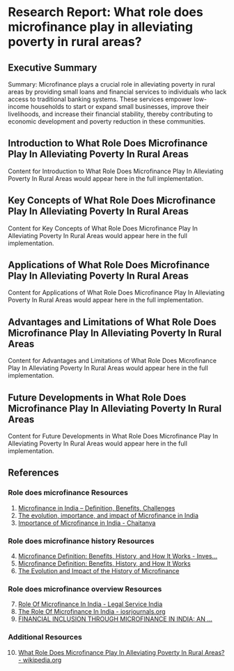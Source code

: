 # Research Report: What role does microfinance play in alleviating poverty in rural areas?

## Executive Summary

Summary: Microfinance plays a crucial role in alleviating poverty in rural areas by providing small loans and financial services to individuals who lack access to traditional banking systems. These services empower low-income households to start or expand small businesses, improve their livelihoods, and increase their financial stability, thereby contributing to economic development and poverty reduction in these communities.

## Introduction to What Role Does Microfinance Play In Alleviating Poverty In Rural Areas

Content for Introduction to What Role Does Microfinance Play In Alleviating Poverty In Rural Areas would appear here in the full implementation.

## Key Concepts of What Role Does Microfinance Play In Alleviating Poverty In Rural Areas

Content for Key Concepts of What Role Does Microfinance Play In Alleviating Poverty In Rural Areas would appear here in the full implementation.

## Applications of What Role Does Microfinance Play In Alleviating Poverty In Rural Areas

Content for Applications of What Role Does Microfinance Play In Alleviating Poverty In Rural Areas would appear here in the full implementation.

## Advantages and Limitations of What Role Does Microfinance Play In Alleviating Poverty In Rural Areas

Content for Advantages and Limitations of What Role Does Microfinance Play In Alleviating Poverty In Rural Areas would appear here in the full implementation.

## Future Developments in What Role Does Microfinance Play In Alleviating Poverty In Rural Areas

Content for Future Developments in What Role Does Microfinance Play In Alleviating Poverty In Rural Areas would appear here in the full implementation.

## References

### Role does microfinance Resources

1. [Microfinance in India – Definition, Benefits, Challenges](https://www.bing.com/ck/a?!&&p=f46fce1772e4ab4a65615eb5937388b833fd90c0e71c433ce47dc3c3fad62f0fJmltdHM9MTc0ODMwNDAwMA&ptn=3&ver=2&hsh=4&fclid=3fef670b-08db-6457-3215-72f1097e65ac&psq=role+does+microfinance&u=a1aHR0cHM6Ly93d3cuaWFzZXhwcmVzcy5uZXQvbWljcm9maW5hbmNlLWluLWluZGlhLw&ntb=1)
2. [The evolution, importance, and impact of Microfinance in India](https://www.bing.com/ck/a?!&&p=d82bca647037e61b3b9ca96e2ebf97dd94d867a69eae39224cadae9f942cfcb6JmltdHM9MTc0ODMwNDAwMA&ptn=3&ver=2&hsh=4&fclid=3fef670b-08db-6457-3215-72f1097e65ac&psq=role+does+microfinance&u=a1aHR0cHM6Ly9ibG9nLmNyZWRnZW5pY3MuY29tL2ltcGFjdC1vZi1taWNyb2ZpbmFuY2UtaW4taW5kaWEv&ntb=1)
3. [Importance of Microfinance in India - Chaitanya](https://www.bing.com/ck/a?!&&p=6e1e0aa62f479bb528153338566cdafba6caf040bbb19baee60d78ef6e29cd8eJmltdHM9MTc0ODMwNDAwMA&ptn=3&ver=2&hsh=4&fclid=3fef670b-08db-6457-3215-72f1097e65ac&psq=role+does+microfinance&u=a1aHR0cHM6Ly93d3cuY2hhaXRhbnlhaW5kaWEuaW4vaW1wb3J0YW5jZS1vZi1taWNyb2ZpbmFuY2UtaW4taW5kaWEv&ntb=1)

### Role does microfinance history Resources

4. [Microfinance Definition: Benefits, History, and How It Works - Inves…](https://www.bing.com/ck/a?!&&p=ba859df4d63682b70357f1eb204e71192077df6af0e31431b88cf075c8324d48JmltdHM9MTc0ODMwNDAwMA&ptn=3&ver=2&hsh=4&fclid=19f60892-74a8-6ec5-2e65-1d6875026fb8&psq=role+does+microfinance+history&u=a1aHR0cHM6Ly93d3cuaW52ZXN0b3BlZGlhLmNvbS90ZXJtcy9tL21pY3JvZmluYW5jZS5hc3AjOn46dGV4dD1NaWNyb2ZpbmFuY2UlMjBpc24lMjd0JTIwYSUyMG5ldyUyMGNvbmNlcHQuJTIwU21hbGwlMjBvcGVyYXRpb25zJTIwb2Ysc291Z2h0JTIwdG8lMjBpbXByb3ZlJTIwY29uZGl0aW9ucyUyMGZvciUyMGltcG92ZXJpc2hlZCUyMElyaXNoJTIwY2l0aXplbnMu&ntb=1)
5. [Microfinance Definition: Benefits, History, and How It Works](https://www.bing.com/ck/a?!&&p=3da0a821f749974ee87045548ff0bf96497687343a5ec94743906db8bdd86fdaJmltdHM9MTc0ODMwNDAwMA&ptn=3&ver=2&hsh=4&fclid=19f60892-74a8-6ec5-2e65-1d6875026fb8&psq=role+does+microfinance+history&u=a1aHR0cHM6Ly93d3cuaW52ZXN0b3BlZGlhLmNvbS90ZXJtcy9tL21pY3JvZmluYW5jZS5hc3A&ntb=1)
6. [The Evolution and Impact of the History of Microfinance](https://www.bing.com/ck/a?!&&p=790efb4414cdd652c3182687eefbafc27f46c6bb72c19e6387072e70bfe54b10JmltdHM9MTc0ODMwNDAwMA&ptn=3&ver=2&hsh=4&fclid=19f60892-74a8-6ec5-2e65-1d6875026fb8&psq=role+does+microfinance+history&u=a1aHR0cHM6Ly9maW5hbmNlb25wb2ludC5jb20vaGlzdG9yeS1vZi1taWNyb2ZpbmFuY2Uv&ntb=1)

### Role does microfinance overview Resources

7. [Role Of Microfinance In India - Legal Service India](https://www.bing.com/ck/a?!&&p=302e9856ec5d3d9fdb39a9c0d607d9d71dd14cba2cfdb27009392f06fb01ced0JmltdHM9MTc0ODMwNDAwMA&ptn=3&ver=2&hsh=4&fclid=0407b9d9-a5b6-6435-32c7-ac23a44c65a7&psq=role+does+microfinance+overview&u=a1aHR0cHM6Ly93d3cubGVnYWxzZXJ2aWNlaW5kaWEuY29tL2xlZ2FsL2FydGljbGUtMjI4MS1yb2xlLW9mLW1pY3JvZmluYW5jZS1pbi1pbmRpYS5odG1s&ntb=1)
8. [The Role Of Microfinance In India - iosrjournals.org](https://www.bing.com/ck/a?!&&p=467a25e9dee454dc15021d675032c6673272fa7294980816736ce701b188bb56JmltdHM9MTc0ODMwNDAwMA&ptn=3&ver=2&hsh=4&fclid=0407b9d9-a5b6-6435-32c7-ac23a44c65a7&psq=role+does+microfinance+overview&u=a1aHR0cHM6Ly93d3cuaW9zcmpvdXJuYWxzLm9yZy9pb3NyLWplZi9wYXBlcnMvVm9sMTYtSXNzdWUyL1Nlci00L0UxNjAyMDQ0ODUxLnBkZg&ntb=1)
9. [FINANCIAL INCLUSION THROUGH MICROFINANCE IN INDIA: AN …](https://www.bing.com/ck/a?!&&p=fe2b7ece1ba90afbaa97d6f1039802242ab025b05f104c4a2610fe18acffc171JmltdHM9MTc0ODMwNDAwMA&ptn=3&ver=2&hsh=4&fclid=0407b9d9-a5b6-6435-32c7-ac23a44c65a7&psq=role+does+microfinance+overview&u=a1aHR0cHM6Ly93d3cuaW5zcGlyYWpvdXJuYWxzLmNvbS91cGxvYWRzL0lzc3Vlcy8xNjkxODA5MTM0LnBkZg&ntb=1)

### Additional Resources

10. [What Role Does Microfinance Play In Alleviating Poverty In Rural Areas? - wikipedia.org](https://en.wikipedia.org/wiki/role)

